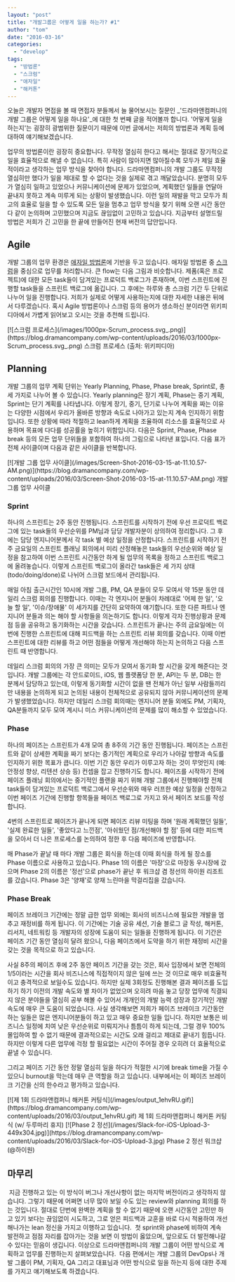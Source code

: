 ```yaml
---
layout: "post"
title: "개발그룹은 어떻게 일을 하는가? #1"
author: "tom"
date: "2016-03-16"
categories: 
  - "develop"
tags: 
  - "방법론"
  - "스크럼"
  - "애자일"
  - "해커톤"
---
```


오늘은 개발자 면접을 볼 때 면접자 분들께서 늘 물어보시는 질문인 _'드라마앤컴퍼니의 개발 그룹은 어떻게 일을 하나요'_에 대한 첫 번째 글을 적어볼까 합니다. '어떻게 일을 하는지'는 굉장히 광범위한 질문이기 때문에 이번 글에서는 저희의 방법론과 계획 등에 대하여 얘기해보겠습니다.

업무의 방법론이란 굉장히 중요합니다. 무작정 열심히 한다고 해서는 절대로 장기적으로 일을 효율적으로 해낼 수 없습니다. 특히 사람이 많아지면 많아질수록 모두가 제일 효율적이라고 생각하는 업무 방식을 찾아야 합니다. 드라마앤컴퍼니의 개발 그룹도 무작정 열심히만 했다가 일을 제대로 할 수 없다는 것을 실제로 겪고 깨달았습니다. 분명히 모두가 열심히 일하고 있었으나 커뮤니케이션에 문제가 있었으며, 계획했던 일들을 연달아 끝내지 못하고 계속 미루게 되는 상황이 발생했습니다. 이런 일의 재발을 막고 모두가 최고의 효율로 일을 할 수 있도록 모든 일을 멈추고 업무 방식을 찾기 위해 오랜 시간 동안 다 같이 논의하며 고민했으며 지금도 끊임없이 고민하고 있습니다. 지금부터 설명드릴 방법은 저희가 긴 고민을 한 끝에 만들어진 현재 버전의 답안입니다.

## Agile

개발 그룹의 업무 환경은 [애자일 방법론](https://ko.wikipedia.org/wiki/%EC%95%A0%EC%9E%90%EC%9D%BC_%EC%86%8C%ED%94%84%ED%8A%B8%EC%9B%A8%EC%96%B4_%EA%B0%9C%EB%B0%9C)에 기반을 두고 있습니다. 애자일 방법론 중 [스크럼](https://ko.wikipedia.org/wiki/%EC%8A%A4%ED%81%AC%EB%9F%BC_(%EC%95%A0%EC%9E%90%EC%9D%BC_%EA%B0%9C%EB%B0%9C_%ED%94%84%EB%A1%9C%EC%84%B8%EC%8A%A4))을 중심으로 업무를 처리합니다. 큰 flow는 다음 그림과 비슷합니다. 제품(혹은 프로젝트)에 대한 모든 task들이 담겨있는 프로덕트 백로그가 존재하며, 이번 스프린트에 진행할 task들을 스프린트 백로그에 옮깁니다. 그 후에는 하루와 총 스크럼 기간 두 단위로 나누어 일을 진행합니다. 저희가 실제로 어떻게 사용하는지에 대한 자세한 내용은 뒤에서 다루겠습니다. 혹시 Agile 방법론이나 스크럼 등의 용어가 생소하신 분이라면 위키피디아에서 가볍게 읽어보고 오시는 것을 추천해 드립니다.

<caption id="attachment\_506" align="aligncenter" width="1000">[![스크럼 프로세스](/images/1000px-Scrum_process.svg_.png)](https://blog.dramancompany.com/wp-content/uploads/2016/03/1000px-Scrum_process.svg_.png) 스크럼 프로세스 (출처: 위키피디아)</caption>

## Planning

개발 그룹의 업무 계획 단위는 Yearly Planning, Phase, Phase break, Sprint로, 총 세 가지로 나누어 볼 수 있습니다. Yearly planning은 장기 계획, Phase는 중기 계획, Sprint는 단기 계획를 나타냅니다. 이렇게 장기, 중기, 단기로 나누어 계획을 짜는 이유는 다양한 시점에서 우리가 올바른 방향과 속도로 나아가고 있는지 계속 인지하기 위함입니다. 또한 상황에 따라 적절하고 lean하게 계획을 조율하여 리소스를 효율적으로 사용하며 목표에 다다를 성공률을 높히기 위함입니다. 다음은 Sprint, Phase, Phase break 등의 모든 업무 단위들을 포함하여 하나의 그림으로 나타낸 표입니다. 다음 표가 전체 사이클이며 다음과 같은 사이클을 반복합니다.

<caption id="attachment\_516" align="aligncenter" width="943">[![개발 그룹 업무 사이클](/images/Screen-Shot-2016-03-15-at-11.10.57-AM.png)](https://blog.dramancompany.com/wp-content/uploads/2016/03/Screen-Shot-2016-03-15-at-11.10.57-AM.png) 개발 그룹 업무 사이클</caption>

### Sprint

하나의 스프린트는 2주 동안 진행됩니다. 스프린트를 시작하기 전에 우선 프로덕트 백로그에 있는 task들의 우선순위를 PM님과 담당 개발자분이 상의하여 정리합니다. 그 후에는 담당 엔지니어분께서 각 task 별 예상 일정을 산정합니다. 스프린트를 시작하기 전주 금요일의 스프린트 플래닝 회의에서 미리 산정해놓은 task들의 우선순위와 예상 일정을 참고하여 이번 스프린트 시간동안 하게 될 업무의 목록을 정하고 스프린트 백로그에 올려놓습니다. 이렇게 스프린트 백로그이 올라간 task들은 세 가지 상태(todo/doing/done)로 나뉘어 스크럼 보드에서 관리됩니다.

매일 아침 출근시간인 10시에 개발 그룹, PM, QA 분들이 모두 모여서 약 15분 동안 데일리 스크럼 회의를 진행합니다. 이때는 각 엔지니어 분들이 차례대로 '어제 한 일', '오늘 할 일', '이슈/장애물' 이 세가지를 간단히 요약하여 얘기합니다. 또한 다른 파트나 엔지니어 분들과 의논 해야 할 사항들을 의논하기도 합니다. 이렇게 각자 진행상황과 문제점 등을 공유하고 동기화하는 시간을 갖습니다. 스프린트가 끝나는 주의 금요일에는 이번에 진행한 스프린트에 대해 피드백을 하는 스프린트 리뷰 회의를 갖습니다. 이때 이번 스프린트에 대한 리뷰를 하고 어떤 점들을 어떻게 개선해야 하는지 논의하고 다음 스프린트 때 반영합니다.

데일리 스크럼 회의의 가장 큰 의미는 모두가 모여서 동기화 할 시간을 갖게 해준다는 것 입니다. 개발 그룹에는 각 안드로이드, iOS, 웹 플랫폼당 한 분, API는 두 분, DB는 한 분께서 담당하고 있는데, 이렇게 동기화할 시간이 없을 땐 전체가 아닌 일부 사람들끼리만 내용을 논의하게 되고 논의된 내용이 전체적으로 공유되지 않아 커뮤니케이션의 문제가 발생했었습니다. 하지만 데일리 스크럼 회의때는 엔지니어 분들 외에도 PM, 기획자, QA분들까지 모두 모여 계시니 미스 커뮤니케이션의 문제를 많이 해소할 수 있었습니다.

### Phase

하나의 페이즈는 스프린트가 4개 모여 총 8주의 기간 동안 진행됩니다. 페이즈는 스프린트와 같이 상세한 계획을 짜기 보다는 중기적인 계획으로 우리가 나아갈 방향과 속도를 인지하기 위한 목표가 큽니다. 이번 기간 동안 우리가 이루고자 하는 것이 무엇인지 (예: 안정성 향상, 리텐션 상승 등) 컨셉을 잡고 진행하기도 합니다. 페이즈를 시작하기 전에 페이즈 플래닝 회의에서는 중기적인 플랜을 짜기 위해 개발 그룹에서 진행해야할 전체 task들이 담겨있는 프로덕트 백로그에서 우선순위와 매우 러프한 예상 일정을 산정하고 이번 페이즈 기간에 진행할 항목들을 페이즈 백로그로 가지고 와서 페이즈 보드를 작성합니다.

4번의 스프린트로 페이즈가 끝나게 되면 페이즈 리뷰 미팅을 하며 '원래 계획했던 일들', '실제 완료한 일들', '좋았다고 느낀점', '아쉬웠던 점/개선해야 할 점' 등에 대한 피드백을 모아서 더 나은 프로세스를 논의하여 정한 후 다음 페이즈에 반영합니다.

매 Phase가 끝날 때 마다 개발 그룹은 회식을 하는데 이때 회식을 하게 될 장소를 Phase 이름으로 사용하고 있습니다. Phase 1의 이름은 '마장'으로 마장동 우시장에 갔으며 Phase 2의 이름은 '정선'으로 phase가 끝난 후 워크샵 겸 정선의 하이원 리조트를 갔습니다. Phase 3은 '양재'로 양재 느린마을 막걸리집을 갔습니다.

### Phase Break

페이즈 브레이크 기간에는 정말 급한 업무 외에는 회사의 비즈니스에 필요한 개발을 멈추고 재정비를 하게 됩니다. 이 기간에는 기술 공유 세션, 기술 블로그 글 작성, 해커톤, 리서치, 네트워킹 등 개발자의 성장에 도움이 되는 일들을 진행하게 됩니다. 이 기간은 페이즈 기간 동안 열심히 달려 왔으니, 다음 페이즈에서 도약을 하기 위한 재정비 시간을 갖는 것을 목적으로 하고 있습니다.

사실 8주의 페이즈 후에 2주 동안 페이즈 기간을 갖는 것은, 회사 입장에서 보면 전체의 1/5이라는 시간을 회사 비즈니스에 직접적이지 않은 일에 쓰는 것 이므로 매우 비효율적이고 충격적으로 보일수도 있습니다. 하지만 실제 3회정도 진행해본 결과 페이즈를 도입하기 하기 이전의 개발 속도와 별 차이가 없었으며 오히려 마음 놓고 당장 업무에 직결되지 않은 분야들을 열심히 공부 해볼 수 있어서 개개인의 개발 능력 성장과 장기적인 개발 속도에 매우 큰 도움이 되었습니다. 사실 생각해보면 저희가 페이즈 브레이크 기간동안 하는 일들은 많은 엔지니어분들이 하고 있고 매우 중요한 일들 입니다. 하지만 보통은 비즈니스 일정에 치여 낮은 우선순위로 미뤄지거나 틈틈이 하게 되는데, 그럴 경우 100% 몰입하여 할 수 없기 때문에 결과적으로는 시간도 오래 걸리고 제대로 끝내기 힘듭니다. 하지만 이렇게 다른 업무에 걱정 할 필요없는 시간이 주어질 경우 오히려 더 효율적으로 끝낼 수 있습니다.

그리고 페이즈 기간 동안 정말 열심히 일을 하다가 적절한 시기에 break time을 가질 수 있으니 burnout을 막는데 매우 큰 역할을 하고 있습니다. 내부에서는 이 페이즈 브레이크 기간을 신의 한수라고 평가하고 있습니다.

<caption id="attachment\_520" align="aligncenter" width="600">[![제 1회 드라마앤컴퍼니 해커톤 커팅식](/images/output_1ehvRU.gif)](https://blog.dramancompany.com/wp-content/uploads/2016/03/output_1ehvRU.gif) 제 1회 드라마앤컴퍼니 해커톤 커팅식 (w/ 두루마리 휴지)</caption>

<caption id="attachment\_519" align="aligncenter" width="449">[![Phase 2 정선](/images/Slack-for-iOS-Upload-3-449x304.jpg)](https://blog.dramancompany.com/wp-content/uploads/2016/03/Slack-for-iOS-Upload-3.jpg) Phase 2 정선 워크샵 (@하이원)</caption>

## 마무리

 지금 진행하고 있는 이 방식이 버그나 개선사항이 없는 마지막 버전이라고 생각하지 않습니다. 그렇기 때문에 어쩌면 너무 많아 보일 수도 있는 review와 planning 회의를 하는 것입니다. 절대로 단번에 완벽한 계획을 할 수 없기 때문에 오랜 시간동안 고민만 하고 있기 보다는 끊임없이 시도하고, 그로 얻은 피드백과 교훈을 바로 다시 적용하여 개선해나가는 lean 정신을 가지고 이행하고 있습니다.  첫 sprint와 phase에 비하여 계속 발전하고 점점 자리를 잡아가는 것을 보면 이 방법이 옳았으며, 앞으로도 더 발전해나갈 수 있다는 믿음이 생깁니다. 이상으로 드라마앤컴퍼니의 개발 그룹이 어떤 방식으로 계획하고 업무를 진행하는지 살펴보았습니다.  다음 편에서는 개발 그룹의 DevOps나 개발 그룹이 PM, 기획자, QA 그리고 대표님과 어떤 방식으로 일을 하는지 등에 대한 주제를 가지고 얘기해보도록 하겠습니다.
